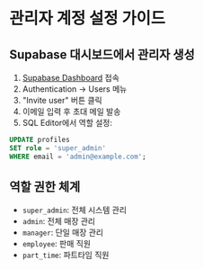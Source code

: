 # 관리자 계정 설정 가이드

## Supabase 대시보드에서 관리자 생성

1. [Supabase Dashboard](https://supabase.com/dashboard) 접속
2. Authentication → Users 메뉴
3. "Invite user" 버튼 클릭
4. 이메일 입력 후 초대 메일 발송
5. SQL Editor에서 역할 설정:
```sql
UPDATE profiles 
SET role = 'super_admin' 
WHERE email = 'admin@example.com';
```

## 역할 권한 체계
- `super_admin`: 전체 시스템 관리
- `admin`: 전체 매장 관리
- `manager`: 단일 매장 관리
- `employee`: 판매 직원
- `part_time`: 파트타임 직원